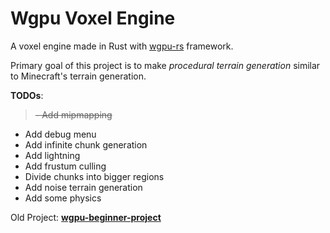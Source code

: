 # Wgpu Voxel Engine

A voxel engine made in Rust with [wgpu-rs](https://github.com/gfx-rs/wgpu) framework.

Primary goal of this project is to make *procedural terrain generation* similar to Minecraft's terrain generation.

**TODOs**:
>~~- Add mipmapping~~
- Add debug menu 
- Add infinite chunk generation
- Add lightning
- Add frustum culling
- Divide chunks into bigger regions
- Add noise terrain generation
- Add some physics

Old Project: **[wgpu-beginner-project](https://github.com/Blatko1/wgpu-beginner-project)**
